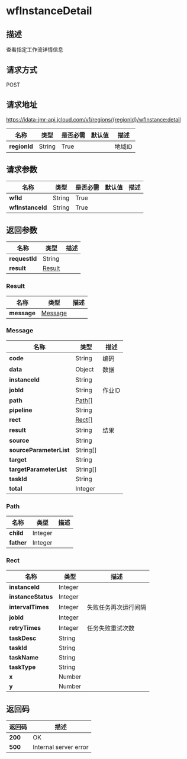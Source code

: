 # wfInstanceDetail


## 描述
查看指定工作流详情信息

## 请求方式
POST

## 请求地址
https://idata-jmr-api.jcloud.com/v1/regions/{regionId}/wfInstance:detail

|名称|类型|是否必需|默认值|描述|
|---|---|---|---|---|
|**regionId**|String|True||地域ID|

## 请求参数
|名称|类型|是否必需|默认值|描述|
|---|---|---|---|---|
|**wfId**|String|True|||
|**wfInstanceId**|String|True|||


## 返回参数
|名称|类型|描述|
|---|---|---|
|**requestId**|String||
|**result**|[Result](##Result)||


### <a name="Result">Result</a>
|名称|类型|描述|
|---|---|---|
|**message**|[Message](##Message)||
### <a name="Message">Message</a>
|名称|类型|描述|
|---|---|---|
|**code**|String|编码|
|**data**|Object|数据|
|**instanceId**|String||
|**jobId**|String|作业ID|
|**path**|[Path[]](##Path)||
|**pipeline**|String||
|**rect**|[Rect[]](##Rect)||
|**result**|String|结果|
|**source**|String||
|**sourceParameterList**|String[]||
|**target**|String||
|**targetParameterList**|String[]||
|**taskId**|String||
|**total**|Integer||
### <a name="Path">Path</a>
|名称|类型|描述|
|---|---|---|
|**child**|Integer||
|**father**|Integer||
### <a name="Rect">Rect</a>
|名称|类型|描述|
|---|---|---|
|**instanceId**|Integer||
|**instanceStatus**|Integer||
|**intervalTimes**|Integer|失败任务再次运行间隔|
|**jobId**|Integer||
|**retryTimes**|Integer|任务失败重试次数|
|**taskDesc**|String||
|**taskId**|String||
|**taskName**|String||
|**taskType**|String||
|**x**|Number||
|**y**|Number||

## 返回码
|返回码|描述|
|---|---|
|**200**|OK|
|**500**|Internal server error|
